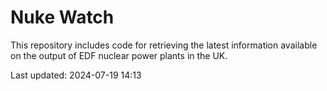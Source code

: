 # Nuke Watch

This repository includes code for retrieving the latest information available on the output of EDF nuclear power plants in the UK.

Last updated: 2024-07-19 14:13